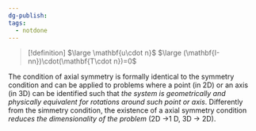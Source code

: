 ```yaml
---
dg-publish: 
tags:
  - notdone
---
```

>[!definition]
>$\large \mathbf{u\cdot n}$
>$\large (\mathbf{I-nn})\cdot(\mathbf{T\cdot n})=0$ 

The condition of axial symmetry is formally identical to the symmetry   
condition and can be applied to problems where a point (in 2D) or an axis (in 3D) can be identified such that *the system is geometrically and physically equivalent for rotations around such point or axis*.
Differently from the simmetry condition, the existence of a axial symmetry condition *reduces the dimensionality of the problem* (2D ->1 D, 3D -> 2D).
